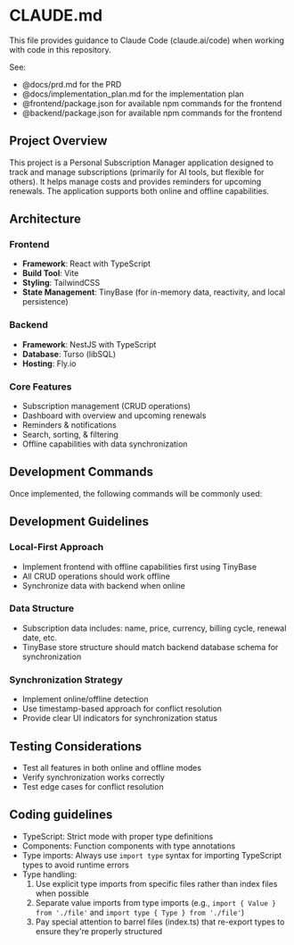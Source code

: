 # CLAUDE.md

This file provides guidance to Claude Code (claude.ai/code) when working with code in this repository.

See:
- @docs/prd.md for the PRD
- @docs/implementation_plan.md for the implementation plan
- @frontend/package.json for available npm commands for the frontend
- @backend/package.json for available npm commands for the frontend

## Project Overview

This project is a Personal Subscription Manager application designed to track and manage subscriptions (primarily for AI tools, but flexible for others). It helps manage costs and provides reminders for upcoming renewals. The application supports both online and offline capabilities.

## Architecture

### Frontend
- **Framework**: React with TypeScript
- **Build Tool**: Vite
- **Styling**: TailwindCSS
- **State Management**: TinyBase (for in-memory data, reactivity, and local persistence)

### Backend
- **Framework**: NestJS with TypeScript
- **Database**: Turso (libSQL)
- **Hosting**: Fly.io

### Core Features
- Subscription management (CRUD operations)
- Dashboard with overview and upcoming renewals
- Reminders & notifications
- Search, sorting, & filtering
- Offline capabilities with data synchronization

## Development Commands

Once implemented, the following commands will be commonly used:

## Development Guidelines

### Local-First Approach
- Implement frontend with offline capabilities first using TinyBase
- All CRUD operations should work offline
- Synchronize data with backend when online

### Data Structure
- Subscription data includes: name, price, currency, billing cycle, renewal date, etc.
- TinyBase store structure should match backend database schema for synchronization

### Synchronization Strategy
- Implement online/offline detection
- Use timestamp-based approach for conflict resolution
- Provide clear UI indicators for synchronization status

## Testing Considerations
- Test all features in both online and offline modes
- Verify synchronization works correctly
- Test edge cases for conflict resolution

## Coding guidelines

- TypeScript: Strict mode with proper type definitions
- Components: Function components with type annotations
- Type imports: Always use `import type` syntax for importing TypeScript types to avoid runtime errors
- Type handling:
  1. Use explicit type imports from specific files rather than index files when possible
  2. Separate value imports from type imports (e.g., `import { Value } from './file'` and `import type { Type } from './file'`)
  3. Pay special attention to barrel files (index.ts) that re-export types to ensure they're properly structured